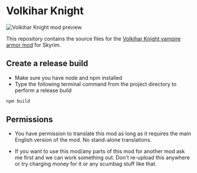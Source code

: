 # Volkihar Knight

![Volkihar Knight mod preview](https://i.imgur.com/FseUuWy.jpg)

This repository contains the source files for the [Volkihar Knight vampire armor mod](https://www.nexusmods.com/skyrimspecialedition/mods/4806/) for Skyrim.

## Create a release build

- Make sure you have node and npm installed
- Type the following terminal command from the project directory to perform a release build

```bash
npm build
```

## Permissions

- You have permission to translate this mod as long as it requires the main English version of the mod. No stand-alone translations.

- If you want to use this mod/any parts of this mod for another mod ask me first and we can work something out. Don't re-upload this anywhere or try charging money for it or any scumbag stuff like that.
